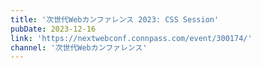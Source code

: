 ```yaml
---
title: '次世代Webカンファレンス 2023: CSS Session'
pubDate: 2023-12-16
link: 'https://nextwebconf.connpass.com/event/300174/'
channel: '次世代Webカンファレンス'
---
```

